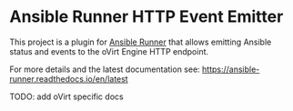 Ansible Runner HTTP Event Emitter
=================================

This project is a plugin for [Ansible Runner](https://github.com/ansible/ansible-runner) that allows emitting Ansible status and events to the oVirt Engine HTTP endpoint.

For more details and the latest documentation see: https://ansible-runner.readthedocs.io/en/latest

TODO: add oVirt specific docs
